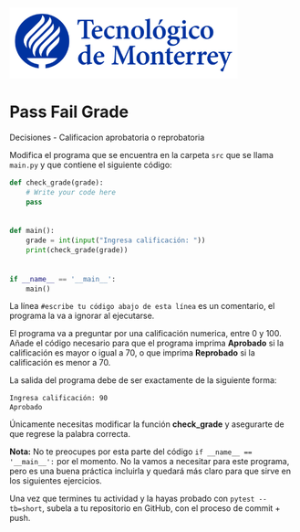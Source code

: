 ![Tec de Monterrey](../../images/logotecmty.png)
# Pass Fail Grade
Decisiones - Calificacion aprobatoria o reprobatoria

Modifica el programa que se encuentra en la carpeta `src` que se llama
`main.py` y que contiene el siguiente código:

```python
def check_grade(grade):
    # Write your code here
    pass


def main():
    grade = int(input("Ingresa calificación: "))
    print(check_grade(grade))


if __name__ == '__main__':
    main()
```

La línea `#escribe tu código abajo de esta línea` es un comentario,
el programa la va a ignorar al ejecutarse.

El programa va a preguntar por una calificación numerica, entre 0 y 100.
Añade el código necesario para que el programa imprima **Aprobado** si la
calificación es mayor o igual a 70, o que imprima **Reprobado** si la
calificación es menor a 70.

La salida del programa debe de ser exactamente de la siguiente forma:

```plaintext
Ingresa calificación: 90
Aprobado
```

Únicamente necesitas modificar la función **check_grade** y asegurarte de
que regrese la palabra correcta.

**Nota:** No te preocupes por esta parte del código
`if __name__ == '__main__':` por el momento. No la vamos a necesitar para
este programa, pero es una buena práctica incluirla y quedará más
claro para que sirve en los siguientes ejercicios.

Una vez que termines tu actividad y la hayas probado con `pytest --tb=short`,
subela a tu repositorio en GitHub, con el proceso de commit + push.
